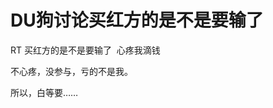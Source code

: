 # DU狗讨论买红方的是不是要输了


RT 买红方的是不是要输了 <img src="static/image/smiley/default/lol.gif" smilieid="12" border="0" alt="" /><img src="static/image/smiley/default/lol.gif" smilieid="12" border="0" alt="" /><img src="static/image/smiley/default/lol.gif" smilieid="12" border="0" alt="" /><img src="static/image/smiley/default/lol.gif" smilieid="12" border="0" alt="" /> 心疼我滴钱

不心疼，没参与，亏的不是我。

所以，白等要……
